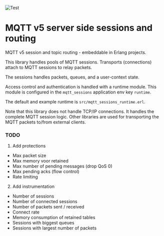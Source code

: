 ![Test](https://github.com/zotonic/mqtt_sessions/workflows/Test/badge.svg)

# MQTT v5 server side sessions and routing

MQTT v5 session and topic routing - embeddable in Erlang projects.

This library handles pools of MQTT sessions.
Transports (connections) attach to MQTT sessions to relay packets.

The sessions handles packets, queues, and a user-context state.

Access control and authentication is handled with a runtime module.
This module is configured in the `mqtt_sessions` application env key `runtime`.

The default and example runtime is `src/mqtt_sessions_runtime.erl`.

Note that this library does not handle TCP/IP connections. It handles the
complete MQTT session logic. Other libraries are used for transporting the
MQTT packets to/from external clients.

### TODO

1. Add protections

 - Max packet size
 - Max memory voor retained
 - Max number of pending messages (drop QoS 0)
 - Max pending acks (flow control)
 - Rate limiting

 2. Add instrumentation

 - Number of sessions
 - Number of connected sessions
 - Number of packets sent / received
 - Connect rate
 - Memory consumption of retained tables
 - Sessions with biggest queues
 - Sessions with largest number of packets

